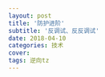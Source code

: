 ```yaml
---
layout: post
title: '防护进阶'
subtitle: '反调试、反反调试'
date: 2018-04-10
categories: 技术
cover: 
tags: 逆向tz
---
```


### 

